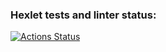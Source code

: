 ### Hexlet tests and linter status:
[![Actions Status](https://github.com/shimmeg/devops-for-programmers-project-76/workflows/hexlet-check/badge.svg)](https://github.com/shimmeg/devops-for-programmers-project-76/actions)